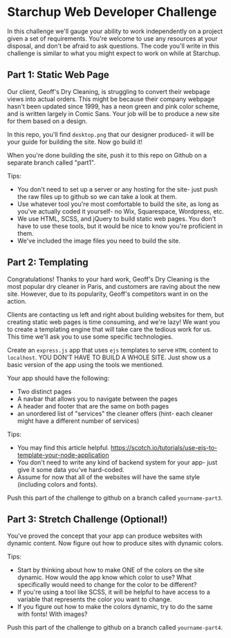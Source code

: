 # Starchup Web Developer Challenge

In this challenge we'll gauge your ability to work independently on a project given a set of requirements. You're welcome to use any resources at your disposal, and don't be afraid to ask questions.  The code you'll write in this challenge is similar to what you might expect to work on while at Starchup.

## Part 1: Static Web Page 

Our client, Geoff's Dry Cleaning, is struggling to convert their webpage views into actual orders. This might be because their company webpage hasn't been updated since 1999, has a neon green and pink color scheme, and is written largely in Comic Sans. Your job will be to produce a new site for them based on a design.

In this repo, you'll find `desktop.png` that our designer produced- it will be your guide for building the site. Now go build it! 

When you're done building the site, push it to this repo on Github on a separate branch called "part1".

Tips:
- You don't need to set up a server or any hosting for the site- just push the raw files up to github so we can take a look at them.
- Use whatever tool you're most comfortable to build the site, as long as you've actually coded it yourself- no Wix, Squarespace, Wordpress, etc.
- We use HTML, SCSS, and jQuery to build static web pages. You don't have to use these tools, but it would be nice to know you're proficient in them.
- We've included the image files you need to build the site. 

## Part 2: Templating

Congratulations! Thanks to your hard work, Geoff's Dry Cleaning is the most popular dry cleaner in Paris, and customers are raving about the new site. However, due to its popularity, Geoff's competitors want in on the action. 

Clients are contacting us left and right about building websites for them, but creating static web pages is time consuming, and we're lazy! We want you to create a templating engine that will take care the tedious work for us. This time we'll ask you to use some specific technologies. 

Create an `express.js` app that uses `ejs` templates to serve `HTML` content to `localhost`. 
YOU DON'T HAVE TO BUILD A WHOLE SITE. Just show us a basic version of the app using the tools we mentioned. 

Your app should have the following:
- Two distinct pages
- A navbar that allows you to navigate between the pages
- A header and footer that are the same on both pages 
- an unordered list of "services" the cleaner offers (hint- each cleaner might have a different number of services)

Tips:
- You may find this article helpful. https://scotch.io/tutorials/use-ejs-to-template-your-node-application
- You don't need to write any kind of backend system for your app- just give it some data you've hard-coded.
- Assume for now that all of the websites will have the same style (including colors and fonts). 

Push this part of the challenge to github on a branch called `yourname-part3`. 


## Part 3: Stretch Challenge (Optional!)

You've proved the concept that your app can produce websites with dynamic content. Now figure out how to produce sites with dynamic colors.

Tips:
- Start by thinking about how to make ONE of the colors on the site dynamic. How would the app know which color to use? What specifically would need to change for the color to be different?
- If you're using a tool like SCSS, it will be helpful to have access to a variable that represents the color you want to change. 
- If you figure out how to make the colors dynamic, try to do the same with fonts! With images?

Push this part of the challenge to github on a branch called `yourname-part4`. 



